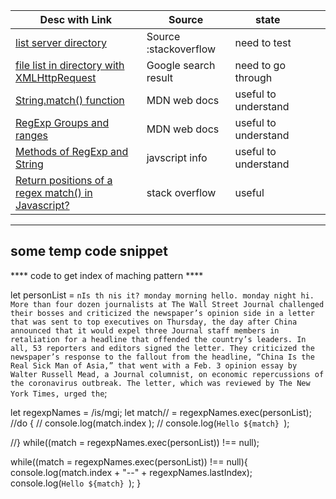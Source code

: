 
| Desc with Link | Source | state |   |   |
|---|---|---|---|---|
| [list server directory](https://stackoverflow.com/questions/27761044/list-server-directory-using-javascript-xhr)  | Source :stackoverflow  | need to test  |   |   |
|[file list in directory with XMLHttpRequest](https://www.google.com/search?q=file+list+in+directory+with+XMLHttpRequest&rlz=1C1GCEA_enUS873US873&oq=file+list+in+directory+with+XMLHttpRequest&aqs=chrome..69i57j33.20384j0j8&sourceid=chrome&ie=UTF-8)   | Google search result  | need to go through  |   |   |
|[ String.match() function](https://developer.mozilla.org/en-US/docs/Web/JavaScript/Reference/Global_Objects/String/match)   | MDN web docs  | useful to understand |   |   |
| [RegExp Groups and ranges](https://developer.mozilla.org/en-US/docs/Web/JavaScript/Guide/Regular_Expressions/Groups_and_Ranges)  | MDN web docs  | useful to understand  |   |   |
|[Methods of RegExp and String](https://javascript.info/regexp-methods)| javscript info | useful to understand |  |  | 
|[Return positions of a regex match() in Javascript?](https://stackoverflow.com/questions/2295657/return-positions-of-a-regex-match-in-javascript) | stack overflow | useful |  |  |


----------------------------------------------------------------
some temp code snippet
------------------------------------------------------------------
**** code to get index of maching pattern ****

let personList = `nIs th
nis it?
monday morning hello.
monday night hi.
More than four dozen journalists at The Wall Street Journal challenged their bosses and criticized the newspaper’s opinion side in a letter that was sent to top executives on Thursday, the day after China announced that it would expel three Journal staff members in retaliation for a headline that offended the country’s leaders.
In all, 53 reporters and editors signed the letter. They criticized the newspaper’s response to the fallout from the headline, “China Is the Real Sick Man of Asia,” that went with a Feb. 3 opinion essay by Walter Russell Mead, a Journal columnist, on economic repercussions of the coronavirus outbreak.
The letter, which was reviewed by The New York Times, urged the`;

let regexpNames =  /is/mgi;
let match// = regexpNames.exec(personList);
//do {
 // console.log(match.index );
 // console.log(`Hello ${match} `);
  
//} while((match = regexpNames.exec(personList)) !== null);

while((match = regexpNames.exec(personList)) !== null){
  console.log(match.index + "--" + regexpNames.lastIndex);
  console.log(`Hello ${match} `);
}
